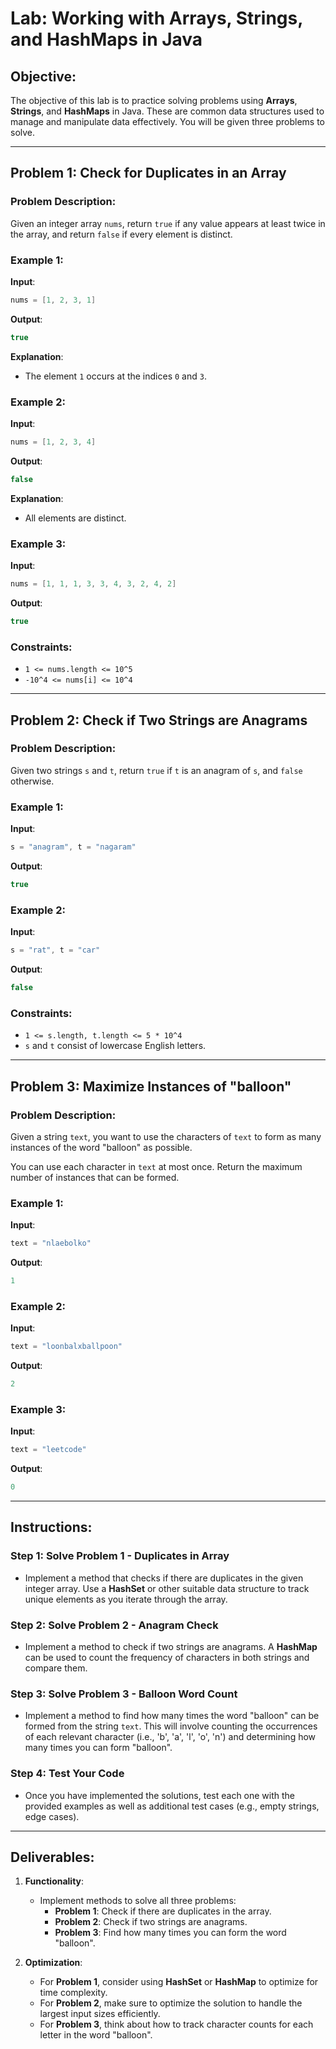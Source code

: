# Lab: Working with Arrays, Strings, and HashMaps in Java

## Objective:
The objective of this lab is to practice solving problems using **Arrays**, **Strings**, and **HashMaps** in Java. These are common data structures used to manage and manipulate data effectively. You will be given three problems to solve.

---

## Problem 1: Check for Duplicates in an Array

### Problem Description:
Given an integer array `nums`, return `true` if any value appears at least twice in the array, and return `false` if every element is distinct.

### Example 1:
**Input**:
```java
nums = [1, 2, 3, 1]
```
**Output**:
```java
true
```
**Explanation**:
- The element `1` occurs at the indices `0` and `3`.

### Example 2:
**Input**:
```java
nums = [1, 2, 3, 4]
```
**Output**:
```java
false
```
**Explanation**:
- All elements are distinct.

### Example 3:
**Input**:
```java
nums = [1, 1, 1, 3, 3, 4, 3, 2, 4, 2]
```
**Output**:
```java
true
```

### Constraints:
- `1 <= nums.length <= 10^5`
- `-10^4 <= nums[i] <= 10^4`

---

## Problem 2: Check if Two Strings are Anagrams

### Problem Description:
Given two strings `s` and `t`, return `true` if `t` is an anagram of `s`, and `false` otherwise. 

### Example 1:
**Input**:
```java
s = "anagram", t = "nagaram"
```
**Output**:
```java
true
```

### Example 2:
**Input**:
```java
s = "rat", t = "car"
```
**Output**:
```java
false
```

### Constraints:
- `1 <= s.length, t.length <= 5 * 10^4`
- `s` and `t` consist of lowercase English letters.

---

## Problem 3: Maximize Instances of "balloon"

### Problem Description:
Given a string `text`, you want to use the characters of `text` to form as many instances of the word "balloon" as possible. 

You can use each character in `text` at most once. Return the maximum number of instances that can be formed.

### Example 1:
**Input**:
```java
text = "nlaebolko"
```
**Output**:
```java
1
```

### Example 2:
**Input**:
```java
text = "loonbalxballpoon"
```
**Output**:
```java
2
```

### Example 3:
**Input**:
```java
text = "leetcode"
```
**Output**:
```java
0
```

---

## Instructions:

### Step 1: **Solve Problem 1** - Duplicates in Array
- Implement a method that checks if there are duplicates in the given integer array. Use a **HashSet** or other suitable data structure to track unique elements as you iterate through the array.

### Step 2: **Solve Problem 2** - Anagram Check
- Implement a method to check if two strings are anagrams. A **HashMap** can be used to count the frequency of characters in both strings and compare them.

### Step 3: **Solve Problem 3** - Balloon Word Count
- Implement a method to find how many times the word "balloon" can be formed from the string `text`. This will involve counting the occurrences of each relevant character (i.e., 'b', 'a', 'l', 'o', 'n') and determining how many times you can form "balloon".

### Step 4: **Test Your Code**
- Once you have implemented the solutions, test each one with the provided examples as well as additional test cases (e.g., empty strings, edge cases).

---

## Deliverables:

1. **Functionality**:
   - Implement methods to solve all three problems:
     - **Problem 1**: Check if there are duplicates in the array.
     - **Problem 2**: Check if two strings are anagrams.
     - **Problem 3**: Find how many times you can form the word "balloon".

2. **Optimization**:
   - For **Problem 1**, consider using **HashSet** or **HashMap** to optimize for time complexity.
   - For **Problem 2**, make sure to optimize the solution to handle the largest input sizes efficiently.
   - For **Problem 3**, think about how to track character counts for each letter in the word "balloon".

